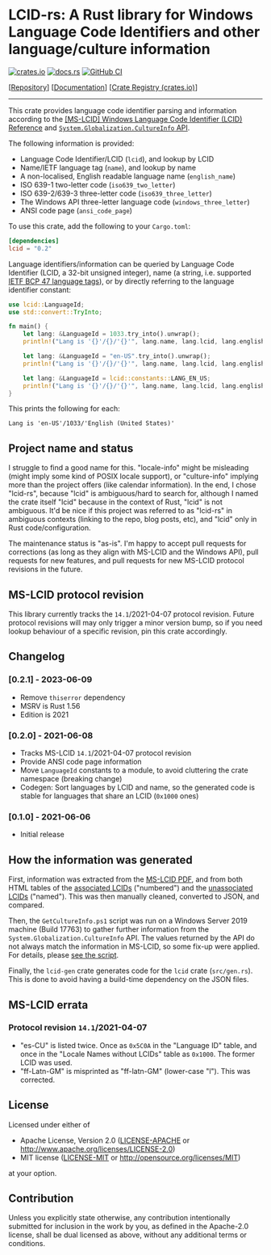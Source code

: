 # LCID-rs: A Rust library for Windows Language Code Identifiers and other language/culture information

[![crates.io](https://img.shields.io/crates/v/lcid.svg)](https://crates.io/crates/lcid) [![docs.rs](https://docs.rs/lcid/badge.svg)](https://docs.rs/lcid/) [![GitHub CI](https://github.com/tobywf/lcid-rs/actions/workflows/check.yaml/badge.svg)](https://github.com/tobywf/lcid-rs/)

[[Repository](https://github.com/tobywf/lcid-rs/)] [[Documentation](https://docs.rs/lcid/)] [[Crate Registry (crates.io)](https://crates.io/crates/lcid)]

---

This crate provides language code identifier parsing and information
according to the [[MS-LCID] Windows Language Code Identifier (LCID) Reference](https://docs.microsoft.com/en-us/openspecs/windows_protocols/ms-lcid/70feba9f-294e-491e-b6eb-56532684c37f) and [`System.Globalization.CultureInfo` API](https://docs.microsoft.com/en-us/dotnet/api/system.globalization.cultureinfo).

The following information is provided:

* Language Code Identifier/LCID (`lcid`), and lookup by LCID
* Name/IETF language tag (`name`), and lookup by name
* A non-localised, English readable language name (`english_name`)
* ISO 639-1 two-letter code (`iso639_two_letter`)
* ISO 639-2/639-3 three-letter code (`iso639_three_letter`)
* The Windows API three-letter language code (`windows_three_letter`)
* ANSI code page (`ansi_code_page`)

To use this crate, add the following to your `Cargo.toml`:

```toml
[dependencies]
lcid = "0.2"
```

Language identifiers/information can be queried by Language
Code Identifier (LCID, a 32-bit unsigned integer), name (a string, i.e. supported [IETF BCP 47 language tags](https://tools.ietf.org/rfc/bcp/bcp47.txt)), or by directly referring to the language identifier constant:

```rust
use lcid::LanguageId;
use std::convert::TryInto;

fn main() {
    let lang: &LanguageId = 1033.try_into().unwrap();
    println!("Lang is '{}'/{}/'{}'", lang.name, lang.lcid, lang.english_name);

    let lang: &LanguageId = "en-US".try_into().unwrap();
    println!("Lang is '{}'/{}/'{}'", lang.name, lang.lcid, lang.english_name);

    let lang: &LanguageId = lcid::constants::LANG_EN_US;
    println!("Lang is '{}'/{}/'{}'", lang.name, lang.lcid, lang.english_name);
}
```

This prints the following for each:

```
Lang is 'en-US'/1033/'English (United States)'
```

## Project name and status

I struggle to find a good name for this. "locale-info" might be misleading (might imply some kind of POSIX locale support), or "culture-info" implying more than the project offers (like calendar information). In the end, I chose "lcid-rs", because "lcid" is ambiguous/hard to search for, although I named the crate itself "lcid" because in the context of Rust, "lcid" is not ambiguous. It'd be nice if this project was referred to as "lcid-rs" in ambiguous contexts (linking to the repo, blog posts, etc), and "lcid" only in Rust code/configuration.

The maintenance status is "as-is". I'm happy to accept pull requests for corrections (as long as they align with MS-LCID and the Windows API), pull requests for new features, and pull requests for new MS-LCID protocol revisions in the future.

## MS-LCID protocol revision

This library currently tracks the `14.1`/2021-04-07 protocol revision. Future
protocol revisions will may only trigger a minor version bump, so if you need
lookup behaviour of a specific revision, pin this crate accordingly.

## Changelog

### [0.2.1] - 2023-06-09

* Remove `thiserror` dependency
* MSRV is Rust 1.56
* Edition is 2021

### [0.2.0] - 2021-06-08

* Tracks MS-LCID `14.1`/2021-04-07 protocol revision
* Provide ANSI code page information
* Move `LanguageId` constants to a module, to avoid cluttering the crate
  namespace (breaking change)
* Codegen: Sort languages by LCID and name, so the generated code is stable for
  languages that share an LCID (`0x1000` ones)

### [0.1.0] - 2021-06-06

* Initial release

## How the information was generated

First, information was extracted from the [MS-LCID PDF](https://docs.microsoft.com/en-us/openspecs/windows_protocols/ms-lcid/70feba9f-294e-491e-b6eb-56532684c37f),
and from both HTML tables of the [associated LCIDs](https://docs.microsoft.com/en-us/openspecs/windows_protocols/ms-lcid/63d3d639-7fd2-4afb-abbe-0d5b5551eef8)
("numbered") and the [unassociated LCIDs](https://docs.microsoft.com/en-us/openspecs/windows_protocols/ms-lcid/926e694f-1797-4418-a922-343d1c5e91a6)
("named"). This was then manually cleaned, converted to JSON, and compared.

Then, the `GetCultureInfo.ps1` script was run on a Windows Server 2019 machine
(Build 17763) to gather further information from the
`System.Globalization.CultureInfo` API. The values returned by the API do not
always match the information in MS-LCID, so some fix-up were applied. For
details, please [see the script](lcid_gen/GetCultureInfo.ps1).

Finally, the `lcid-gen` crate generates code for the `lcid` crate
(`src/gen.rs`). This is done to avoid having a build-time dependency on the
JSON files.

## MS-LCID errata

### Protocol revision `14.1`/2021-04-07

* "es-CU" is listed twice. Once as `0x5C0A` in the "Language ID" table, and
  once in the "Locale Names without LCIDs" table as `0x1000`. The former LCID
  was used.
* "ff-Latn-GM" is misprinted as "ff-latn-GM" (lower-case "l"). This was
  corrected.

## License

Licensed under either of

 * Apache License, Version 2.0 ([LICENSE-APACHE](LICENSE-APACHE) or http://www.apache.org/licenses/LICENSE-2.0)
 * MIT license ([LICENSE-MIT](LICENSE-MIT) or http://opensource.org/licenses/MIT)

at your option.

## Contribution

Unless you explicitly state otherwise, any contribution intentionally submitted
for inclusion in the work by you, as defined in the Apache-2.0 license, shall be
dual licensed as above, without any additional terms or conditions.

